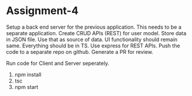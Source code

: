 # Assignment-4

Setup a back end server for the previous application. This needs to be a separate application. Create CRUD APIs (REST) for user model. Store data in JSON file. Use that as source of data. UI functionality should remain same. Everything should be in TS. Use express for REST APIs. Push the code to a separate repo on github. Generate a PR for review.

Run code for Client and Server seperately.

1. npm install
2. tsc
3. npm start
